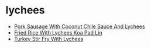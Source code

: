 # lychees

 * [Pork Sausage With Coconut Chile Sauce And Lychees](../index/p/pork-sausage-with-coconut-chile-sauce-and-lychees-51247810.json)
 * [Fried Rice With Lychees Koa Pad Lin](../index/f/fried-rice-with-lychees-koa-pad-lin.json)
 * [Turkey Stir Fry With Lychees](../index/t/turkey-stir-fry-with-lychees.json)
